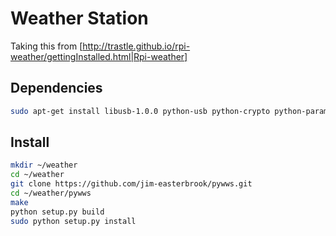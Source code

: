 Weather Station
=======

Taking this from [http://trastle.github.io/rpi-weather/gettingInstalled.html|Rpi-weather]

## Dependencies


```bash
sudo apt-get install libusb-1.0.0 python-usb python-crypto python-paramiko gnuplot gettext sphinx-common
```

## Install

```bash
mkdir ~/weather
cd ~/weather
git clone https://github.com/jim-easterbrook/pywws.git
cd ~/weather/pywws
make
python setup.py build
sudo python setup.py install
```
